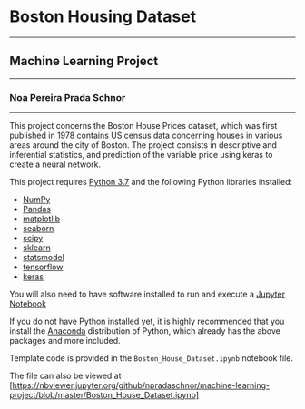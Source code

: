 # Boston Housing Dataset

***

## Machine Learning Project

***

### Noa Pereira Prada Schnor

***

This project concerns the Boston House Prices dataset, which was first published in 1978 contains US census data concerning houses in various areas around the city of Boston. The project consists in descriptive and inferential statistics, and prediction of the variable price using keras to create a neural network.

This project requires [Python 3.7](https://www.python.org/downloads/release/python-374/) and the following Python libraries installed:

+ [NumPy](https://numpy.org/)
+ [Pandas](https://pandas.pydata.org/)
+ [matplotlib](https://matplotlib.org/)
+ [seaborn](https://seaborn.pydata.org/)
+ [scipy](https://www.scipy.org/)
+ [sklearn](https://scikit-learn.org/stable/)
+ [statsmodel](https://www.statsmodels.org/stable/index.html)
+ [tensorflow](https://www.tensorflow.org/)
+ [keras](https://keras.io/)

You will also need to have software installed to run and execute a [Jupyter Notebook](https://jupyter.org/install)

If you do not have Python installed yet, it is highly recommended that you install the [Anaconda](https://www.anaconda.com/distribution/?gclid=Cj0KCQjw9fntBRCGARIsAGjFq5EFA7NNOa86XsKJg4I2mIvpQxMc7VX9xrF-VxVv1qKTX--luqVx-R8aAoJsEALw_wcB) distribution of Python, which already has the above packages and more included.

Template code is provided in the `Boston_House_Dataset.ipynb` notebook file. 

The file can also be viewed at [https://nbviewer.jupyter.org/github/npradaschnor/machine-learning-project/blob/master/Boston_House_Dataset.ipynb]
